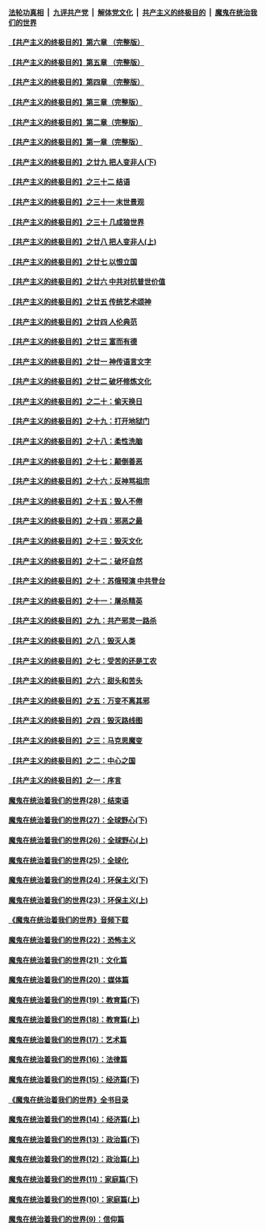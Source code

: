 

####  [法轮功真相](../../../../basic/blob/master/README.md?t=04180330) &nbsp;|&nbsp; [九评共产党](../../../../9ping.md/blob/master/README.md?t=04180330) &nbsp;|&nbsp; [解体党文化](../../../../jtdwh.md/blob/master/README.md?t=04180330)  &nbsp;|&nbsp; [共产主义的终极目的](../../../../gczydzjmd.md/blob/master/README.md?t=04180330) &nbsp;|&nbsp; [魔鬼在统治我们的世界](../../../../mgztzwmdsj.md/blob/master/README.md?t=04180330) 

#### [【共产主义的终极目的】第六章 （完整版）](../pages/nsc422/n11428913.md?t=04180330) 

#### [【共产主义的终极目的】第五章 （完整版）](../pages/nsc422/n11428912.md?t=04180330) 

#### [【共产主义的终极目的】第四章 （完整版）](../pages/nsc422/n11428907.md?t=04180330) 

#### [【共产主义的终极目的】第三章（完整版）](../pages/nsc422/n11428848.md?t=04180330) 

#### [【共产主义的终极目的】第二章（完整版）](../pages/nsc422/n11428831.md?t=04180330) 

#### [【共产主义的终极目的】第一章（完整版）](../pages/nsc422/n11417651.md?t=04180330) 

#### [【共产主义的终极目的】之廿九 把人变非人(下)](../pages/nsc422/n11344140.md?t=04180330) 

#### [【共产主义的终极目的】之三十二 结语](../pages/nsc422/n11360535.md?t=04180330) 

#### [【共产主义的终极目的】之三十一 末世景观](../pages/nsc422/n11351129.md?t=04180330) 

#### [【共产主义的终极目的】之三十 几成狼世界](../pages/nsc422/n11348280.md?t=04180330) 

#### [【共产主义的终极目的】之廿八 把人变非人(上)](../pages/nsc422/n11340492.md?t=04180330) 

#### [【共产主义的终极目的】之廿七 以恨立国](../pages/nsc422/n11336944.md?t=04180330) 

#### [【共产主义的终极目的】之廿六 中共对抗普世价值](../pages/nsc422/n11324785.md?t=04180330) 

#### [【共产主义的终极目的】之廿五 传统艺术颂神](../pages/nsc422/n11296396.md?t=04180330) 

#### [【共产主义的终极目的】之廿四 人伦典范](../pages/nsc422/n11296397.md?t=04180330) 

#### [【共产主义的终极目的】之廿三 富而有德](../pages/nsc422/n11283598.md?t=04180330) 

#### [【共产主义的终极目的】之廿一 神传语言文字](../pages/nsc422/n11263265.md?t=04180330) 

#### [【共产主义的终极目的】之廿二 破坏修炼文化](../pages/nsc422/n11245728.md?t=04180330) 

#### [【共产主义的终极目的】之二十：偷天换日](../pages/nsc422/n11238846.md?t=04180330) 

#### [【共产主义的终极目的】之十九：打开地狱门](../pages/nsc422/n11206376.md?t=04180330) 

#### [【共产主义的终极目的】之十八：柔性洗脑](../pages/nsc422/n11199994.md?t=04180330) 

#### [【共产主义的终极目的】之十七：颠倒善恶](../pages/nsc422/n11179782.md?t=04180330) 

#### [【共产主义的终极目的】之十六：反神骂祖宗](../pages/nsc422/n11166798.md?t=04180330) 

#### [【共产主义的终极目的】之十五：毁人不倦](../pages/nsc422/n11166792.md?t=04180330) 

#### [【共产主义的终极目的】之十四：邪恶之最](../pages/nsc422/n11150249.md?t=04180330) 

#### [【共产主义的终极目的】之十三：毁灭文化](../pages/nsc422/n11135227.md?t=04180330) 

#### [【共产主义的终极目的】之十二：破坏自然](../pages/nsc422/n11135214.md?t=04180330) 

#### [【共产主义的终极目的】之十：苏俄预演 中共登台](../pages/nsc422/n11118424.md?t=04180330) 

#### [【共产主义的终极目的】之十一：屠杀精英](../pages/nsc422/n11118442.md?t=04180330) 

#### [【共产主义的终极目的】之九：共产邪灵一路杀](../pages/nsc422/n11114139.md?t=04180330) 

#### [【共产主义的终极目的】之八：毁灭人类](../pages/nsc422/n11108503.md?t=04180330) 

#### [【共产主义的终极目的】之七：受苦的还是工农](../pages/nsc422/n11101809.md?t=04180330) 

#### [【共产主义的终极目的】之六：甜头和苦头](../pages/nsc422/n11096971.md?t=04180330) 

#### [【共产主义的终极目的】之五：万变不离其邪](../pages/nsc422/n11091285.md?t=04180330) 

#### [【共产主义的终极目的】之四：毁灭路线图](../pages/nsc422/n11086284.md?t=04180330) 

#### [【共产主义的终极目的】之三：马克思魔变](../pages/nsc422/n11061941.md?t=04180330) 

#### [【共产主义的终极目的】之二：中心之国](../pages/nsc422/n11047728.md?t=04180330) 

#### [【共产主义的终极目的】之一：序言](../pages/nsc422/n11086077.md?t=04180330) 

#### [魔鬼在统治着我们的世界(28)：结束语](../pages/nsc422/n10936246.md?t=04180330) 

#### [魔鬼在统治着我们的世界(27)：全球野心(下)](../pages/nsc422/n10928319.md?t=04180330) 

#### [魔鬼在统治着我们的世界(26)：全球野心(上)](../pages/nsc422/n10900318.md?t=04180330) 

#### [魔鬼在统治着我们的世界(25)：全球化](../pages/nsc422/n10788205.md?t=04180330) 

#### [魔鬼在统治着我们的世界(24)：环保主义(下)](../pages/nsc422/n10695307.md?t=04180330) 

#### [魔鬼在统治着我们的世界(23)：环保主义(上)](../pages/nsc422/n10688613.md?t=04180330) 

#### [《魔鬼在统治着我们的世界》音频下载](../pages/nsc422/n10635553.md?t=04180330) 

#### [魔鬼在统治着我们的世界(22)：恐怖主义](../pages/nsc422/n10614727.md?t=04180330) 

#### [魔鬼在统治着我们的世界(21)：文化篇](../pages/nsc422/n10597706.md?t=04180330) 

#### [魔鬼在统治着我们的世界(20)：媒体篇](../pages/nsc422/n10586579.md?t=04180330) 

#### [魔鬼在统治着我们的世界(19)：教育篇(下)](../pages/nsc422/n10564808.md?t=04180330) 

#### [魔鬼在统治着我们的世界(18)：教育篇(上)](../pages/nsc422/n10526970.md?t=04180330) 

#### [魔鬼在统治着我们的世界(17)：艺术篇](../pages/nsc422/n10499093.md?t=04180330) 

#### [魔鬼在统治着我们的世界(16)：法律篇](../pages/nsc422/n10485969.md?t=04180330) 

#### [魔鬼在统治着我们的世界(15)：经济篇(下)](../pages/nsc422/n10469975.md?t=04180330) 

#### [《魔鬼在统治着我们的世界》全书目录](../pages/nsc422/n10464261.md?t=04180330) 

#### [魔鬼在统治着我们的世界(14)：经济篇(上)](../pages/nsc422/n10457370.md?t=04180330) 

#### [魔鬼在统治着我们的世界(13)：政治篇(下)](../pages/nsc422/n10448270.md?t=04180330) 

#### [魔鬼在统治着我们的世界(12)：政治篇(上)](../pages/nsc422/n10444576.md?t=04180330) 

#### [魔鬼在统治着我们的世界(11)：家庭篇(下)](../pages/nsc422/n10440961.md?t=04180330) 

#### [魔鬼在统治着我们的世界(10)：家庭篇(上)](../pages/nsc422/n10435448.md?t=04180330) 

#### [魔鬼在统治着我们的世界(9)：信仰篇](../pages/nsc422/n10432159.md?t=04180330) 

